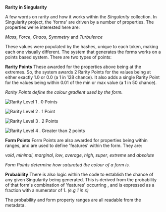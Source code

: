 
**Rarity in Singularity**

A few words on rarity and how it works within the *Singularity* collection.  In Singularity project, the 'forms' are driven by a number of properties. The properties we're interested here are:

*Mass*, *Force*, *Chaos*, *Symmetry* and *Turbulence*

These values were populated by the hashes, unique to each token, making each one visually different.  The system that generates the forms works on a points based system. There are two types of points:

**Rarity Points** 
These awarded for the properties above being at the extremes. So, the system awards 2 Rarity Points for the values being at either exactly 1.0 or 0.0 (a 1 in 128 chance). It also adds a single Rarity Point for the values being within 0.01 of the min or max value (a 1 in 50 chance).

*Rarity Points define the colour gradient used by the form.*

![Rarity Level 1 . 0 Points](http://distancefields.com/singularity/gradients/gradient_a.png)

![Rarity Level 2 . 1 Point](http://distancefields.com/singularity/gradients/gradient_b.png)

![Rarity Level 3 . 2 Points](http://distancefields.com/singularity/gradients/gradient_c.png)

![Rarity Level 4 . Greater than 2 points](http://distancefields.com/singularity/gradients/gradient_d.png)


**Form Points** 
Form Points are also awarded for properties being within ranges, and are used to define 'features' within the form. They are:

*void*, *minimal*, *marginal*, *low*, *average*, *high*, *super*, *extreme* and *absolute*

*Form Points determine how saturated the colour of a form is.*

**Probability** 
There is also logic within the code to establish the chance of any given Singularity being generated.   This is derived from the probability of that form's combination of 'features' occurring , and is expressed as a fraction with a numerator of 1. *(e.g 1 in x)* 

The probability and form property ranges are all readable from the metadata.

